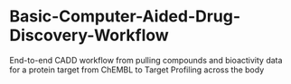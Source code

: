# Basic-Computer-Aided-Drug-Discovery-Workflow
End-to-end CADD workflow from pulling compounds and bioactivity data for a protein target from ChEMBL to Target Profiling across the body 

